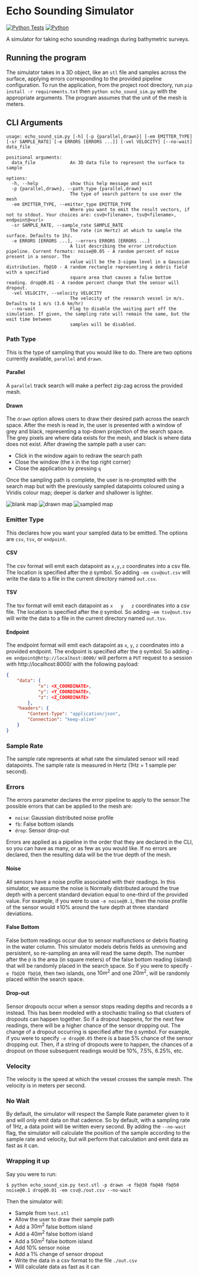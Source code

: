 # Echo Sounding Simulator
[![Python Tests](https://github.com/matthew-buglass/echo_sounding_simulator/actions/workflows/python-test.yml/badge.svg)](https://github.com/matthew-buglass/echo_sounding_simulator/actions/workflows/python-test.yml)
[![Python](https://img.shields.io/badge/Python-3.10%20%7C%203.11%20%7C%203.12-3776AB.svg)](https://www.python.org)

[//]: # (![Test Coverage]&#40;https://img.shields.io/endpoint?url=https://gist.githubusercontent.com/matthew-buglass/b88855f7e79729fc1cf9bd4b582012ba/raw/covbadge.json&#41;)

A simulator for taking echo sounding readings during bathymetric surveys. 

## Running the program
The simulator takes in a 3D object, like 
an `stl` file and samples across the surface, applying errors corresponding to the provided pipeline configuration. To
run the application, from the project root directory, run `pip install -r requirements.txt` then 
`python echo_sound_sim.py` with the appropriate arguments. The program assumes that the unit of the mesh is meters.

## CLI Arguments

```text
usage: echo_sound_sim.py [-h] [-p {parallel,drawn}] [-em EMITTER_TYPE] [-sr SAMPLE_RATE] [-e ERRORS [ERRORS ...]] [-vel VELOCITY] [--no-wait] data_file

positional arguments:
  data_file             An 3D data file to represent the surface to sample

options:
  -h, --help            show this help message and exit
  -p {parallel,drawn}, --path_type {parallel,drawn}
                        The type of search pattern to use over the mesh
  -em EMITTER_TYPE, --emitter_type EMITTER_TYPE
                        Where you want to emit the result vectors, if not to stdout. Your choices are: csv@<filename>, tsv@<filename>, endpoint@<url>
  -sr SAMPLE_RATE, --sample_rate SAMPLE_RATE
                        The rate (in Hertz) at which to sample the surface. Defaults to 1hz.
  -e ERRORS [ERRORS ...], --errors ERRORS [ERRORS ...]
                        A list describing the error introduction pipeline. Current formats: noise@0.05 - A random percent of noise present in a sensor. The   
                        value will be the 3-sigma level in a Gaussian distribution. fb@10 - A random rectangle representing a debris field with a specified   
                        square area that causes a false bottom reading. drop@0.01 - A random percent change that the sensor will dropout.
  -vel VELOCITY, --velocity VELOCITY
                        The velocity of the research vessel in m/s. Defaults to 1 m/s (3.6 km/hr)
  --no-wait             Flag to disable the waiting part off the simulation. If given, the sampling rate will remain the same, but the wait time between      
                        samples will be disabled.
```

### Path Type
This is the type of sampling that you would like to do. There are two options currently available, `parallel` and 
`drawn`. 

#### Parallel
A `parallel` track search will make a perfect zig-zag across the provided mesh. 

#### Drawn
The `drawn` option allows users to draw their desired path across the search space. After the mesh is read in, the user
is presented with a window of grey and black, representing a top-down projection of the search space. The grey pixels 
are where data exists for the mesh, and black is where data does not exist. After drawing the sample path a user can:

- Click in the window again to redraw the search path
- Close the window (the `X` in the top right corner)
- Close the application by pressing `q`

Once the sampling path is complete, the user is re-prompted with the search map but with the previously sampled 
datapoints coloured using a Viridis colour map; deeper is darker and shallower is lighter.

![blank map](./readme_imgs/blank_search_map.png) 
![drawn map](./readme_imgs/drawn_search_map.png) 
![sampled map](./readme_imgs/sampled_search_map.png)

### Emitter Type
This declares how you want your sampled data to be emitted. The options are `csv`, `tsv`, or `endpoint`.

#### CSV
The csv format will emit each datapoint as `x,y,z` coordinates into a csv file. The location is specified after the 
`@` symbol. So adding `-em csv@out.csv` will write the data to a file in the current directory named `out.csv`.

#### TSV
The tsv format will emit each datapoint as `x   y   z` coordinates into a csv file. The location is specified after the 
`@` symbol. So adding `-em tsv@out.tsv` will write the data to a file in the current directory named `out.tsv`.

#### Endpoint
The endpoint format will emit each datapoint as `x`, `y`, `z` coordinates into a provided endpoint. The endpoint is 
specified after the `@` symbol. So adding `-em endpoint@http://localhost:8000/` will perform a `PUT` request to a 
session with http://localhost:8000/ with the following payload:
```json
{
    "data": {
            "x": <X_COORDINATE>,
            "y": <Y_COORDINATE>,
            "z": <Z_COORDINATE>
        },
    "headers": {
        "Content-Type": "application/json",
        "Connection": "keep-alive"
    }
}
```

### Sample Rate
The sample rate represents at what rate the simulated sensor will read datapoints. The sample rate is measured in Hertz
(1Hz = 1 sample per second).

### Errors
The errors parameter declares the error pipeline to apply to the sensor.The possible errors that can be applied to
the mesh are:

- `noise`: Gaussian distributed noise profile
- `fb`: False bottom islands
- `drop`: Sensor drop-out

Errors are applied as a pipeline in the order that they are declared in the CLI, so you can have as many, or as few as
you would like. If no errors are declared, then the resulting data will be the true depth of the mesh. 

#### Noise
All sensors have a noise profile associated with their readings. In this simulator, we assume the noise is Normally 
distributed around the true depth with a percent standard deviation equal to one-third of the provided value. 
For example, if you were to use `-e noise@0.1`, then the noise profile of the sensor would $\pm$10% around the ture
depth at three standard deviations.

#### False Bottom
False bottom readings occur due to sensor malfunctions or debris floating in the water column. This simulator models 
debris fields as unmoving and persistent, so re-sampling an area will read the same depth. The number after the `@` is 
the area (in square meters) of the false bottom reading (island) that will be randomly placed in the search space. So 
if you were to specify `-e fb@20 fb@10`, then two islands, one $10m^2$ and one $20m^2$, will be randomly placed within
the search space.

#### Drop-out
Sensor dropouts occur when a sensor stops reading depths and records a `0` instead. This has been modeled with a 
stochastic trailing so that clusters of dropouts can happen together. So if a dropout happens, for the next few 
readings, there will be a higher chance of the sensor dropping out. The change of a dropout occurring is specified 
after the `@` symbol. For example, if you were to specify `-e drop@0.05` there is a base 5% chance of the sensor 
dropping out. Then, if a string of dropouts were to happen, the chances of a dropout on those subsequent readings would
be 10%, 7.5%, 6.25%, etc.

### Velocity
The velocity is the speed at which the vessel crosses the sample mesh. The velocity is in meters per second.

### No Wait
By default, the simulator will respect the Sample Rate parameter given to it and will only emit data on that cadence. 
So by default, with a sampling rate of 1Hz, a data point will be written every second. By adding the `--no-wait` flag,
the simulator will calculate the position of the sample according to the sample rate and velocity, but will perform 
that calculation and emit data as fast as it can.

### Wrapping it up
Say you were to run:

```shell
$ python echo_sound_sim.py test.stl -p drawn -e fb@30 fb@40 fb@50 noise@0.1 drop@0.01 -em csv@./out.csv --no-wait
```

Then the simulator will:

- Sample from `test.stl`
- Allow the user to draw their sample path
- Add a $30m^2$ false bottom island
- Add a $40m^2$ false bottom island
- Add a $50m^2$ false bottom island
- Add 10% sensor noise
- Add a 1% change of sensor dropout
- Write the data in a csv format to the file `./out.csv`
- Will calculate data as fast as it can
